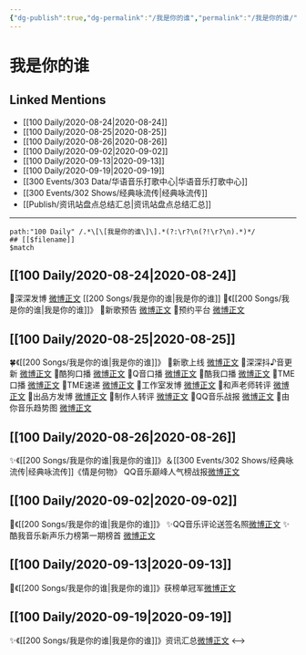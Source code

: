 ```yaml
---
{"dg-publish":true,"dg-permalink":"/我是你的谁","permalink":"/我是你的谁/","created":"2023-04-07T12:26:23.000+08:00","updated":"2023-04-10T15:43:31.000+08:00"}
---
```


# 我是你的谁

## Linked Mentions
- [[100 Daily/2020-08-24\|2020-08-24]]
- [[100 Daily/2020-08-25\|2020-08-25]]
- [[100 Daily/2020-08-26\|2020-08-26]]
- [[100 Daily/2020-09-02\|2020-09-02]]
- [[100 Daily/2020-09-13\|2020-09-13]]
- [[100 Daily/2020-09-19\|2020-09-19]]
- [[300 Events/303 Data/华语音乐打歌中心\|华语音乐打歌中心]]
- [[300 Events/302 Shows/经典咏流传\|经典咏流传]]
- [[Publish/资讯站盘点总结汇总\|资讯站盘点总结汇总]]


---

```expander
path:"100 Daily" /.*\[\[我是你的谁\]\].*(?:\r?\n(?!\r?\n).*)*/
## [[$filename]]
$match
```
## [[100 Daily/2020-08-24\|2020-08-24]]
🌟深深发博 [微博正文](https://m.weibo.cn/6466290670/4541573776279924) [[200 Songs/我是你的谁\|我是你的谁]]
🌟《[[200 Songs/我是你的谁\|我是你的谁]]》
🌱新歌预告 [微博正文](https://m.weibo.cn/6466290670/4541390077308141)
🌱预约平台 [微博正文](https://m.weibo.cn/6466290670/4541396436910689)
## [[100 Daily/2020-08-25\|2020-08-25]]
🍀《[[200 Songs/我是你的谁\|我是你的谁]]》
💫新歌上线 [微博正文](https://m.weibo.cn/6466290670/4541750033258406)
💫深深抖♪音更新 [微博正文](https://m.weibo.cn/6466290670/4541788607494961)
💫酷狗口播 [微博正文](https://m.weibo.cn/6466290670/4541753094580794)
💫Q音口播 [微博正文](https://m.weibo.cn/6466290670/4541757473166709)
💫酷我口播 [微博正文](https://m.weibo.cn/6466290670/4541760276014111)
💫TME口播 [微博正文](https://m.weibo.cn/6466290670/4541827233087732)
💫TME速递 [微博正文](https://m.weibo.cn/6466290670/4541781876416307)
💫工作室发博 [微博正文](https://m.weibo.cn/6466290670/4541766511901661)
💫和声老师转评 [微博正文](https://m.weibo.cn/6466290670/4541834565523179)
💫出品方发博 [微博正文](https://m.weibo.cn/6466290670/4541888030580828)
💫制作人转评 [微博正文](https://m.weibo.cn/6466290670/4541927306049872)
💫QQ音乐战报 [微博正文](https://m.weibo.cn/6466290670/4541855595765191)
💫由你音乐趋势图 [微博正文](https://m.weibo.cn/6466290670/4541871102104834)
## [[100 Daily/2020-08-26\|2020-08-26]]
✨《[[200 Songs/我是你的谁\|我是你的谁]]》＆[[300 Events/302 Shows/经典咏流传\|经典咏流传]]《情是何物》
QQ音乐巅峰人气榜战报[微博正文](https://m.weibo.cn/6466290670/4542297788388889)

## [[100 Daily/2020-09-02\|2020-09-02]]
🌟《[[200 Songs/我是你的谁\|我是你的谁]]》
✨QQ音乐评论送签名照[微博正文](https://m.weibo.cn/6466290670/4544744317523064)
✨酷我音乐新声乐力榜第一期榜首 [微博正文](https://weibo.com/6466290670/JiLiIvchs)
## [[100 Daily/2020-09-13\|2020-09-13]]
🎵《[[200 Songs/我是你的谁\|我是你的谁]]》获榜单冠军[微博正文](https://m.weibo.cn/6466290670/4548653249990739)
## [[100 Daily/2020-09-19\|2020-09-19]]
✨《[[200 Songs/我是你的谁\|我是你的谁]]》资讯汇总[微博正文](https://m.weibo.cn/6466290670/4550813295580567)
<-->